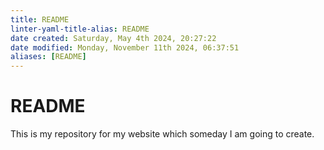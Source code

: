 ```yaml
---
title: README
linter-yaml-title-alias: README
date created: Saturday, May 4th 2024, 20:27:22
date modified: Monday, November 11th 2024, 06:37:51
aliases: [README]
---
```


# README

This is my repository for my website which someday I am going to create.
